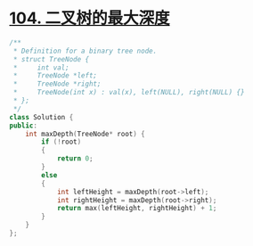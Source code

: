 # [104. 二叉树的最大深度](https://leetcode-cn.com/problems/maximum-depth-of-binary-tree/)

```cpp
/**
 * Definition for a binary tree node.
 * struct TreeNode {
 *     int val;
 *     TreeNode *left;
 *     TreeNode *right;
 *     TreeNode(int x) : val(x), left(NULL), right(NULL) {}
 * };
 */
class Solution {
public:
    int maxDepth(TreeNode* root) {
        if (!root)
        {
            return 0;
        }
        else
        {
            int leftHeight = maxDepth(root->left);
            int rightHeight = maxDepth(root->right);
            return max(leftHeight, rightHeight) + 1;
        }
    }
};
```

